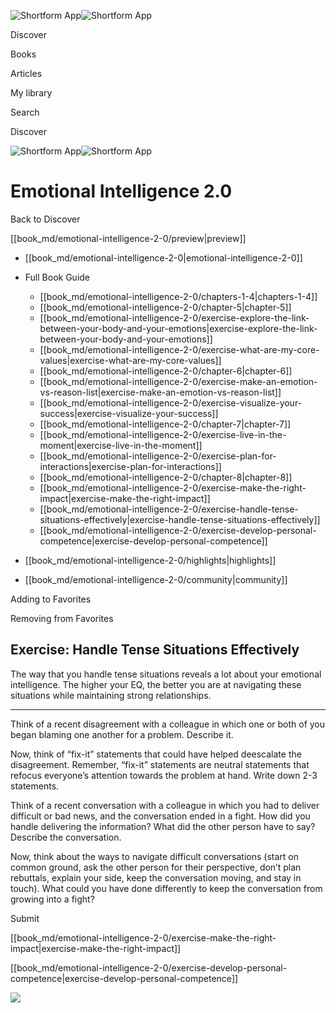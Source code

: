 ![Shortform App](/img/logo.36a2399e.svg)![Shortform App](/img/logo-dark.70c1b072.svg)

Discover

Books

Articles

My library

Search

Discover

![Shortform App](/img/logo.36a2399e.svg)![Shortform App](/img/logo-dark.70c1b072.svg)

# Emotional Intelligence 2.0

Back to Discover

[[book_md/emotional-intelligence-2-0/preview|preview]]

  * [[book_md/emotional-intelligence-2-0|emotional-intelligence-2-0]]
  * Full Book Guide

    * [[book_md/emotional-intelligence-2-0/chapters-1-4|chapters-1-4]]
    * [[book_md/emotional-intelligence-2-0/chapter-5|chapter-5]]
    * [[book_md/emotional-intelligence-2-0/exercise-explore-the-link-between-your-body-and-your-emotions|exercise-explore-the-link-between-your-body-and-your-emotions]]
    * [[book_md/emotional-intelligence-2-0/exercise-what-are-my-core-values|exercise-what-are-my-core-values]]
    * [[book_md/emotional-intelligence-2-0/chapter-6|chapter-6]]
    * [[book_md/emotional-intelligence-2-0/exercise-make-an-emotion-vs-reason-list|exercise-make-an-emotion-vs-reason-list]]
    * [[book_md/emotional-intelligence-2-0/exercise-visualize-your-success|exercise-visualize-your-success]]
    * [[book_md/emotional-intelligence-2-0/chapter-7|chapter-7]]
    * [[book_md/emotional-intelligence-2-0/exercise-live-in-the-moment|exercise-live-in-the-moment]]
    * [[book_md/emotional-intelligence-2-0/exercise-plan-for-interactions|exercise-plan-for-interactions]]
    * [[book_md/emotional-intelligence-2-0/chapter-8|chapter-8]]
    * [[book_md/emotional-intelligence-2-0/exercise-make-the-right-impact|exercise-make-the-right-impact]]
    * [[book_md/emotional-intelligence-2-0/exercise-handle-tense-situations-effectively|exercise-handle-tense-situations-effectively]]
    * [[book_md/emotional-intelligence-2-0/exercise-develop-personal-competence|exercise-develop-personal-competence]]
  * [[book_md/emotional-intelligence-2-0/highlights|highlights]]
  * [[book_md/emotional-intelligence-2-0/community|community]]



Adding to Favorites 

Removing from Favorites 

## Exercise: Handle Tense Situations Effectively

The way that you handle tense situations reveals a lot about your emotional intelligence. The higher your EQ, the better you are at navigating these situations while maintaining strong relationships.

* * *

Think of a recent disagreement with a colleague in which one or both of you began blaming one another for a problem. Describe it.

Now, think of “fix-it” statements that could have helped deescalate the disagreement. Remember, “fix-it” statements are neutral statements that refocus everyone’s attention towards the problem at hand. Write down 2-3 statements.

Think of a recent conversation with a colleague in which you had to deliver difficult or bad news, and the conversation ended in a fight. How did you handle delivering the information? What did the other person have to say? Describe the conversation.

Now, think about the ways to navigate difficult conversations (start on common ground, ask the other person for their perspective, don’t plan rebuttals, explain your side, keep the conversation moving, and stay in touch). What could you have done differently to keep the conversation from growing into a fight?

Submit 

[[book_md/emotional-intelligence-2-0/exercise-make-the-right-impact|exercise-make-the-right-impact]]

[[book_md/emotional-intelligence-2-0/exercise-develop-personal-competence|exercise-develop-personal-competence]]

![](https://bat.bing.com/action/0?ti=56018282&Ver=2&mid=4ed52308-a04d-4770-a72e-1a4aefabd22e&sid=49fff5b0636c11eeb9c611038afc8668&vid=4a005010636c11ee80c703d4c4a7acd5&vids=0&msclkid=N&pi=0&lg=en-US&sw=800&sh=600&sc=24&nwd=1&tl=Shortform%20%7C%20Emotional%20Intelligence%202.0&p=https%3A%2F%2Fwww.shortform.com%2Fapp%2Fbook%2Femotional-intelligence-2-0%2Fexercise-handle-tense-situations-effectively&r=&lt=414&evt=pageLoad&sv=1&rn=9604)
